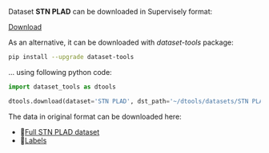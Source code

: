 Dataset **STN PLAD** can be downloaded in Supervisely format:

 [Download](https://assets.supervisely.com/supervisely-supervisely-assets-public/teams_storage/w/l/AJ/jEFYpS8kGivKVygJ0oCjbdbjN2xK7bORwSfxPM2oy3l8k1EM0XAa2xPb9f1v3CcaOaFIrYwEb1bdm87E67eEdIWnYpYi5Ygx9825N1h0sARI29AcEB5LQnBy4HAK.tar)

As an alternative, it can be downloaded with *dataset-tools* package:
``` bash
pip install --upgrade dataset-tools
```

... using following python code:
``` python
import dataset_tools as dtools

dtools.download(dataset='STN PLAD', dst_path='~/dtools/datasets/STN PLAD.tar')
```
The data in original format can be downloaded here:

- 🔗[Full STN PLAD dataset](https://github.com/andreluizbvs/PLAD/releases/download/1.0/plad.zip)
- 🔗[Labels](https://github.com/andreluizbvs/PLAD/files/8952243/labels.zip)
